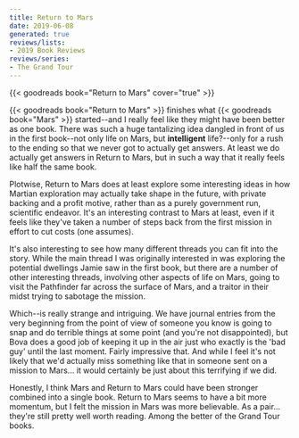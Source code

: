 ```yaml
---
title: Return to Mars
date: 2019-06-08
generated: true
reviews/lists:
- 2019 Book Reviews
reviews/series:
- The Grand Tour
---
```

{{< goodreads book="Return to Mars" cover="true" >}}

{{< goodreads book="Return to Mars" >}} finishes what {{< goodreads book="Mars" >}} started--and I really feel like they might have been better as one book. There was such a huge tantalizing idea dangled in front of us in the first book--not only life on Mars, but **intelligent** life?--only for a rush to the ending so that we never got to actually get answers. At least we do actually get answers in Return to Mars, but in such a way that it really feels like half the same book.  

Plotwise, Return to Mars does at least explore some interesting ideas in how Martian exploration may actually take shape in the future, with private backing and a profit motive, rather than as a purely government run, scientific endeavor. It's an interesting contrast to Mars at least, even if it feels like they've taken a number of steps back from the first mission in effort to cut costs (one assumes).  

<!--more-->

It's also interesting to see how many different threads you can fit into the story. While the main thread I was originally interested in was exploring the potential dwellings Jamie saw in the first book, but there are a number of other interesting threads, involving other aspects of life on Mars, going to visit the Pathfinder far across the surface of Mars, and a traitor in their midst trying to sabotage the mission.  

Which--is really strange and intriguing. We have journal entries from the very beginning from the point of view of someone you know is going to snap and do terrible things at some point (and you're not disappointed), but Bova does a good job of keeping it up in the air just who exactly is the 'bad guy' until the last moment. Fairly impressive that. And while I feel it's not likely that we'd actually miss something like that in someone sent on a mission to Mars... it would certainly be just about this terrifying if we did.  

Honestly, I think Mars and Return to Mars could have been stronger combined into a single book. Return to Mars seems to have a bit more momentum, but I felt the mission in Mars was more believable. As a pair... they're still pretty well worth reading. Among the better of the Grand Tour books.


